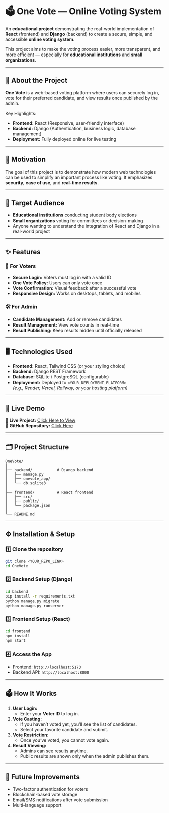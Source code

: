 # 🗳️ One Vote — Online Voting System

An **educational project** demonstrating the real-world implementation of **React** (frontend) and **Django** (backend) to create a secure, simple, and accessible **online voting system**.

This project aims to make the voting process easier, more transparent, and more efficient — especially for **educational institutions** and **small organizations**.

---

## 📌 About the Project

**One Vote** is a web-based voting platform where users can securely log in, vote for their preferred candidate, and view results once published by the admin.

Key Highlights:
- **Frontend:** React (Responsive, user-friendly interface)
- **Backend:** Django (Authentication, business logic, database management)
- **Deployment:** Fully deployed online for live testing

---

## 🎯 Motivation
The goal of this project is to demonstrate how modern web technologies can be used to simplify an important process like voting. It emphasizes **security**, **ease of use**, and **real-time results**.

---

## 👥 Target Audience
- **Educational institutions** conducting student body elections
- **Small organizations** voting for committees or decision-making
- Anyone wanting to understand the integration of React and Django in a real-world project

---

## ✨ Features

### 👤 For Voters
- **Secure Login:** Voters must log in with a valid ID
- **One Vote Policy:** Users can only vote once
- **Vote Confirmation:** Visual feedback after a successful vote
- **Responsive Design:** Works on desktops, tablets, and mobiles

### 🛠 For Admin
- **Candidate Management:** Add or remove candidates
- **Result Management:** View vote counts in real-time
- **Result Publishing:** Keep results hidden until officially released

---

## 🖥️ Technologies Used
- **Frontend:** React, Tailwind CSS (or your styling choice)
- **Backend:** Django REST Framework
- **Database:** SQLite / PostgreSQL (configurable)
- **Deployment:** Deployed to `<YOUR_DEPLOYMENT_PLATFORM>`  
  *(e.g., Render, Vercel, Railway, or your hosting platform)*

---

## 🚀 Live Demo
🔗 **Live Project:** [Click Here to View](<YOUR_DEPLOYED_LINK>)  
🔗 **GitHub Repository:** [Click Here](<YOUR_GITHUB_LINK>)

---

## 🗂️ Project Structure
```
OneVote/
│
├── backend/           # Django backend
│   ├── manage.py
│   ├── onevote_app/
│   └── db.sqlite3
│
├── frontend/          # React frontend
│   ├── src/
│   ├── public/
│   └── package.json
│
└── README.md
```

---

## ⚙️ Installation & Setup

### 1️⃣ Clone the repository
```bash
git clone <YOUR_REPO_LINK>
cd OneVote
```

### 2️⃣ Backend Setup (Django)
```bash
cd backend
pip install -r requirements.txt
python manage.py migrate
python manage.py runserver
```

### 3️⃣ Frontend Setup (React)
```bash
cd frontend
npm install
npm start
```

### 4️⃣ Access the App
- Frontend: `http://localhost:5173`
- Backend API: `http://localhost:8000`

---

## 🗳️ How It Works

1. **User Login:**  
   - Enter your **Voter ID** to log in.
2. **Vote Casting:**  
   - If you haven’t voted yet, you’ll see the list of candidates.  
   - Select your favorite candidate and submit.
3. **Vote Restriction:**  
   - Once you’ve voted, you cannot vote again.
4. **Result Viewing:**  
   - Admins can see results anytime.  
   - Public results are shown only when the admin publishes them.

---

## 📌 Future Improvements
- Two-factor authentication for voters
- Blockchain-based vote storage
- Email/SMS notifications after vote submission
- Multi-language support
